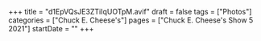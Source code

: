 +++
title = "d1EpVQsJE3ZTiIqUOTpM.avif"
draft = false
tags = ["Photos"]
categories = ["Chuck E. Cheese's"]
pages = ["Chuck E. Cheese's Show 5 2021"]
startDate = ""
+++
